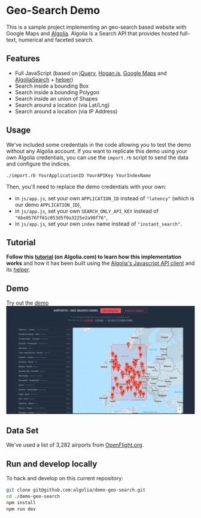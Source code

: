 Geo-Search Demo
====================

This is a sample project implementing an geo-search based website with Google Maps and [Algolia](http://www.algolia.com). Algolia is a Search API that provides hosted full-text, numerical and faceted search.

## Features
* Full JavaScript (based on [jQuery](http://jquery.com/), [Hogan.js](http://twitter.github.io/hogan.js/), [Google Maps](https://developers.google.com/maps) and [AlgoliaSearch](https://github.com/algolia/algoliasearch-client-js) + [helper](https://github.com/algolia/algoliasearch-helper-js))
* Search inside a bounding Box
* Search inside a bounding Polygon
* Search inside an union of Shapes
* Search around a location (via Lat/Lng)
* Search around a location (via IP Address)

## Usage

We've included some credentials in the code allowing you to test the demo without any Algolia account. If you want to replicate this demo using your own Algolia credentials, you can use the `import.rb` script to send the data and configure the indices.

```
./import.rb YourApplicationID YourAPIKey YourIndexName
```

Then, you'll need to replace the demo credentials with your own:
- in `js/app.js`, set your own `APPLICATION_ID` instead of `"latency"` (which is our demo `APPLICATION_ID`),
- in `js/app.js`, set your own `SEARCH_ONLY_API_KEY` instead of `"6be0576ff61c053d5f9a3225e2a90f76"`,
- in `js/app.js`, set your own `index` name instead of `"instant_search"`.


## Tutorial

**Follow this [tutorial](https://www.algolia.com/doc/tutorials/geo-search) (on Algolia.com) to learn how this implementation works** and how it has been built using the [Algolia's Javascript API client](https://github.com/algolia/algoliasearch-client-js) and its [helper](https://github.com/algolia/algoliasearch-helper-js).

## Demo
Try out the [demo](http://demos.algolia.com/geo-search-demo/)
![Geo search](geo-search.gif)

## Data Set
We've used a list of 3,282 airports from [OpenFlight.org](http://openflights.org/data.html).

## Run and develop locally

To hack and develop on this current repository:

```sh
git clone git@github.com:algolia/demo-geo-search.git
cd ./demo-geo-search
npm install
npm run dev
```
